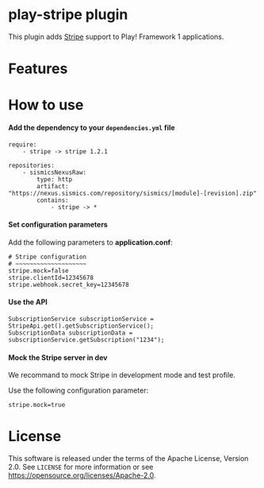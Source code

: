 # play-stripe plugin

This plugin adds [Stripe](https://stripe.com) support to Play! Framework 1 applications.

# Features

# How to use

####  Add the dependency to your `dependencies.yml` file

```
require:
    - stripe -> stripe 1.2.1

repositories:
    - sismicsNexusRaw:
        type: http
        artifact: "https://nexus.sismics.com/repository/sismics/[module]-[revision].zip"
        contains:
            - stripe -> *

```
####  Set configuration parameters

Add the following parameters to **application.conf**:

```
# Stripe configuration
# ~~~~~~~~~~~~~~~~~~~~
stripe.mock=false
stripe.clientId=12345678
stripe.webhook.secret_key=12345678
```
####  Use the API

```
SubscriptionService subscriptionService = StripeApi.get().getSubscriptionService();
SubscriptionData subscriptionData = subscriptionService.getSubscription("1234");
```

####  Mock the Stripe server in dev

We recommand to mock Stripe in development mode and test profile.

Use the following configuration parameter:

```
stripe.mock=true
```

# License

This software is released under the terms of the Apache License, Version 2.0. See `LICENSE` for more
information or see <https://opensource.org/licenses/Apache-2.0>.
